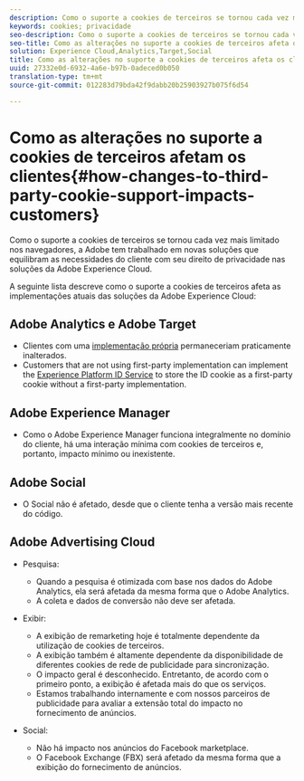 ```yaml
---
description: Como o suporte a cookies de terceiros se tornou cada vez mais limitado nos navegadores, a Adobe tem trabalhado em novas soluções que equilibram as necessidades do cliente com seu direito de privacidade nas soluções da Adobe Experience Cloud.
keywords: cookies; privacidade
seo-description: Como o suporte a cookies de terceiros se tornou cada vez mais limitado nos navegadores, a Adobe tem trabalhado em novas soluções que equilibram as necessidades do cliente com seu direito de privacidade nas soluções da Adobe Experience Cloud.
seo-title: Como as alterações no suporte a cookies de terceiros afeta os clientes
solution: Experience Cloud,Analytics,Target,Social
title: Como as alterações no suporte a cookies de terceiros afeta os clientes
uuid: 27332e0d-6932-4a6e-b97b-0adeced0b050
translation-type: tm+mt
source-git-commit: 012283d79bda42f9dabb20b25903927b075f6d54

---
```



# Como as alterações no suporte a cookies de terceiros afetam os clientes{#how-changes-to-third-party-cookie-support-impacts-customers}

Como o suporte a cookies de terceiros se tornou cada vez mais limitado nos navegadores, a Adobe tem trabalhado em novas soluções que equilibram as necessidades do cliente com seu direito de privacidade nas soluções da Adobe Experience Cloud.

A seguinte lista descreve como o suporte a cookies de terceiros afeta as implementações atuais das soluções da Adobe Experience Cloud:

## Adobe Analytics e Adobe Target

* Clientes com uma [implementação própria](/help/interface/cookies/cookies-first-party.md) permaneceriam praticamente inalterados.
* Customers that are not using first-party implementation can implement the [Experience Platform ID Service](https://docs.adobe.com/content/help/en/id-service/using/implementation-guides/implementation-guides.html) to store the ID cookie as a first-party cookie without a first-party implementation.

## Adobe Experience Manager

* Como o Adobe Experience Manager funciona integralmente no domínio do cliente, há uma interação mínima com cookies de terceiros e, portanto, impacto mínimo ou inexistente.

## Adobe Social

* O Social não é afetado, desde que o cliente tenha a versão mais recente do código.

## Adobe Advertising Cloud

* Pesquisa:

   * Quando a pesquisa é otimizada com base nos dados do Adobe Analytics, ela será afetada da mesma forma que o Adobe Analytics.
   * A coleta e dados de conversão não deve ser afetada.

* Exibir:

   * A exibição de remarketing hoje é totalmente dependente da utilização de cookies de terceiros.
   * A exibição também é altamente dependente da disponibilidade de diferentes cookies de rede de publicidade para sincronização.
   * O impacto geral é desconhecido. Entretanto, de acordo com o primeiro ponto, a exibição é afetada mais do que os serviços.
   * Estamos trabalhando internamente e com nossos parceiros de publicidade para avaliar a extensão total do impacto no fornecimento de anúncios.

* Social:

   * Não há impacto nos anúncios do Facebook marketplace.
   * O Facebook Exchange (FBX) será afetado da mesma forma que a exibição do fornecimento de anúncios.

